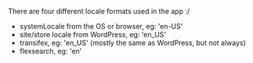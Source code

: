 There are four different locale formats used in the app :/

- systemLocale from the OS or browser, eg: 'en-US'
- site/store locale from WordPress, eg: 'en_US'
- transifex, eg: 'en_US' (mostly the same as WordPress, but not always)
- flexsearch, eg: 'en'
